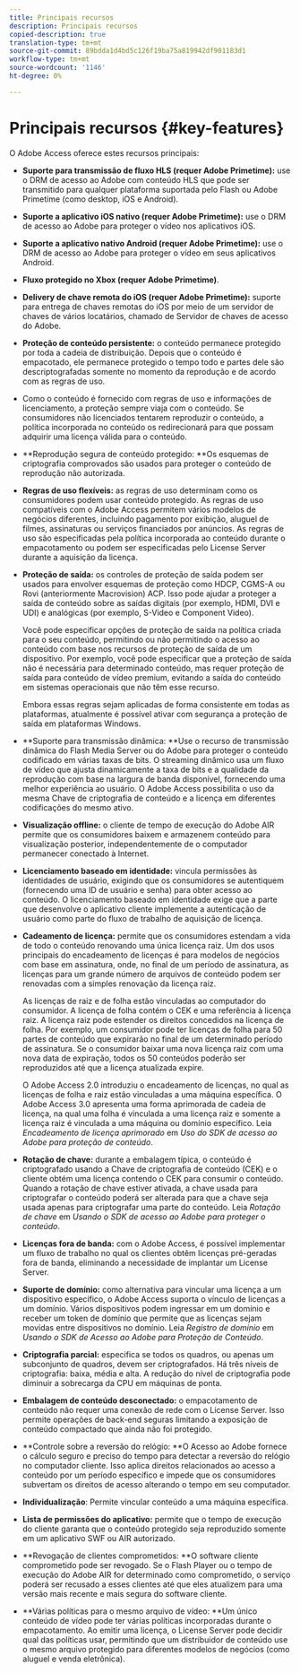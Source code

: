 ```yaml
---
title: Principais recursos
description: Principais recursos
copied-description: true
translation-type: tm+mt
source-git-commit: 89bdda1d4bd5c126f19ba75a819942df901183d1
workflow-type: tm+mt
source-wordcount: '1146'
ht-degree: 0%

---
```



# Principais recursos {#key-features}

O Adobe Access oferece estes recursos principais:

* **Suporte para transmissão de fluxo HLS (requer Adobe Primetime):** use o DRM de acesso ao Adobe com conteúdo HLS que pode ser transmitido para qualquer plataforma suportada pelo Flash ou Adobe Primetime (como desktop, iOS e Android).
* **Suporte a aplicativo iOS nativo (requer Adobe Primetime):** use o DRM de acesso ao Adobe para proteger o vídeo nos aplicativos iOS.
* **Suporte a aplicativo nativo Android (requer Adobe Primetime):** use o DRM de acesso ao Adobe para proteger o vídeo em seus aplicativos Android.
* **Fluxo protegido no Xbox (requer Adobe Primetime)**.
* **Delivery de chave remota do iOS (requer Adobe Primetime):** suporte para entrega de chaves remotas do iOS por meio de um servidor de chaves de vários locatários, chamado de Servidor de chaves de acesso do Adobe.
* **Proteção de conteúdo persistente:** o conteúdo permanece protegido por toda a cadeia de distribuição. Depois que o conteúdo é empacotado, ele permanece protegido o tempo todo e partes dele são descriptografadas somente no momento da reprodução e de acordo com as regras de uso.
* Como o conteúdo é fornecido com regras de uso e informações de licenciamento, a proteção sempre viaja com o conteúdo. Se consumidores não licenciados tentarem reproduzir o conteúdo, a política incorporada no conteúdo os redirecionará para que possam adquirir uma licença válida para o conteúdo.
* **Reprodução segura de conteúdo protegido: **Os esquemas de criptografia comprovados são usados para proteger o conteúdo de reprodução não autorizada.
* **Regras de uso flexíveis:** as regras de uso determinam como os consumidores podem usar conteúdo protegido. As regras de uso compatíveis com o Adobe Access permitem vários modelos de negócios diferentes, incluindo pagamento por exibição, aluguel de filmes, assinaturas ou serviços financiados por anúncios. As regras de uso são especificadas pela política incorporada ao conteúdo durante o empacotamento ou podem ser especificadas pelo License Server durante a aquisição da licença.
* **Proteção de saída:** os controles de proteção de saída podem ser usados para envolver esquemas de proteção como HDCP, CGMS-A ou Rovi (anteriormente Macrovision) ACP. Isso pode ajudar a proteger a saída de conteúdo sobre as saídas digitais (por exemplo, HDMI, DVI e UDI) e analógicas (por exemplo, S-Video e Component Video).

   Você pode especificar opções de proteção de saída na política criada para o seu conteúdo, permitindo ou não permitindo o acesso ao conteúdo com base nos recursos de proteção de saída de um dispositivo. Por exemplo, você pode especificar que a proteção de saída não é necessária para determinado conteúdo, mas requer proteção de saída para conteúdo de vídeo premium, evitando a saída do conteúdo em sistemas operacionais que não têm esse recurso.

   Embora essas regras sejam aplicadas de forma consistente em todas as plataformas, atualmente é possível ativar com segurança a proteção de saída em plataformas Windows.

* **Suporte para transmissão dinâmica: **Use o recurso de transmissão dinâmica do Flash Media Server ou do Adobe para proteger o conteúdo codificado em várias taxas de bits. O streaming dinâmico usa um fluxo de vídeo que ajusta dinamicamente a taxa de bits e a qualidade da reprodução com base na largura de banda disponível, fornecendo uma melhor experiência ao usuário. O Adobe Access possibilita o uso da mesma Chave de criptografia de conteúdo e a licença em diferentes codificações do mesmo ativo.
* **Visualização offline:** o cliente de tempo de execução do Adobe AIR permite que os consumidores baixem e armazenem conteúdo para visualização posterior, independentemente de o computador permanecer conectado à Internet.
* **Licenciamento baseado em identidade:** vincula permissões às identidades de usuário, exigindo que os consumidores se autentiquem (fornecendo uma ID de usuário e senha) para obter acesso ao conteúdo. O licenciamento baseado em identidade exige que a parte que desenvolve o aplicativo cliente implemente a autenticação de usuário como parte do fluxo de trabalho de aquisição de licença.
* **Cadeamento de licença:** permite que os consumidores estendam a vida de todo o conteúdo renovando uma única licença raiz. Um dos usos principais do encadeamento de licenças é para modelos de negócios com base em assinatura, onde, no final de um período de assinatura, as licenças para um grande número de arquivos de conteúdo podem ser renovadas com a simples renovação da licença raiz.

   As licenças de raiz e de folha estão vinculadas ao computador do consumidor. A licença de folha contém o CEK e uma referência à licença raiz. A licença raiz pode estender os direitos concedidos na licença de folha. Por exemplo, um consumidor pode ter licenças de folha para 50 partes de conteúdo que expirarão no final de um determinado período de assinatura. Se o consumidor baixar uma nova licença raiz com uma nova data de expiração, todos os 50 conteúdos poderão ser reproduzidos até que a licença atualizada expire.

   O Adobe Access 2.0 introduziu o encadeamento de licenças, no qual as licenças de folha e raiz estão vinculadas a uma máquina específica. O Adobe Access 3.0 apresenta uma forma aprimorada de cadeia de licença, na qual uma folha é vinculada a uma licença raiz e somente a licença raiz é vinculada a uma máquina ou domínio específico. Leia *Encadeamento de licença aprimorado* em *Uso do SDK de acesso ao Adobe para proteção de conteúdo*.

* **Rotação de chave:** durante a embalagem típica, o conteúdo é criptografado usando a Chave de criptografia de conteúdo (CEK) e o cliente obtém uma licença contendo o CEK para consumir o conteúdo. Quando a rotação de chave estiver ativada, a chave usada para criptografar o conteúdo poderá ser alterada para que a chave seja usada apenas para criptografar uma parte do conteúdo. Leia *Rotação de chave* em *Usando o SDK de acesso ao Adobe para proteger o conteúdo*.

* **Licenças fora de banda:** com o Adobe Access, é possível implementar um fluxo de trabalho no qual os clientes obtêm licenças pré-geradas fora de banda, eliminando a necessidade de implantar um License Server.
* **Suporte de domínio:** como alternativa para vincular uma licença a um dispositivo específico, o Adobe Access suporta o vínculo de licenças a um domínio. Vários dispositivos podem ingressar em um domínio e receber um token de domínio que permite que as licenças sejam movidas entre dispositivos no domínio. Leia *Registro de domínio* em *Usando o SDK de Acesso ao Adobe para Proteção de Conteúdo*.

* **Criptografia parcial:** especifica se todos os quadros, ou apenas um subconjunto de quadros, devem ser criptografados. Há três níveis de criptografia: baixa, média e alta. A redução do nível de criptografia pode diminuir a sobrecarga da CPU em máquinas de ponta.
* **Embalagem de conteúdo desconectado:** o empacotamento de conteúdo não requer uma conexão de rede com o License Server. Isso permite operações de back-end seguras limitando a exposição de conteúdo compactado que ainda não foi protegido.
* **Controle sobre a reversão do relógio: **O Acesso ao Adobe fornece o cálculo seguro e preciso do tempo para detectar a reversão do relógio no computador cliente. Isso aplica direitos relacionados ao acesso a conteúdo por um período específico e impede que os consumidores subvertam os direitos de acesso alterando o tempo em seu computador.
* **Individualização**: Permite vincular conteúdo a uma máquina específica.
* **Lista de permissões do aplicativo:** permite que o tempo de execução do cliente garanta que o conteúdo protegido seja reproduzido somente em um aplicativo SWF ou AIR autorizado.
* **Revogação de clientes comprometidos: **O software cliente comprometido pode ser revogado. Se o Flash Player ou o tempo de execução do Adobe AIR for determinado como comprometido, o serviço poderá ser recusado a esses clientes até que eles atualizem para uma versão mais recente e mais segura do software cliente.
* **Várias políticas para o mesmo arquivo de vídeo: **Um único conteúdo de vídeo pode ter várias políticas incorporadas durante o empacotamento. Ao emitir uma licença, o License Server pode decidir qual das políticas usar, permitindo que um distribuidor de conteúdo use o mesmo arquivo protegido para diferentes modelos de negócios (como aluguel e venda eletrônica).

